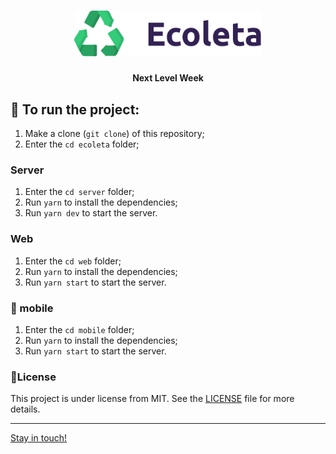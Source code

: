 
<h1 align="center">
    <img alt="ecoleta" title="#Ecoleta" src="web/src/assets/logo.svg" width="300px" />
</h1>
<h4 align="center"> 
	 Next Level Week
</h4>


## :checkered_flag: To run the project:
1. Make a clone (`git clone`) of this repository;
2. Enter the `cd ecoleta` folder;

### Server
1. Enter the `cd server` folder;
2. Run `yarn` to install the dependencies;
3. Run `yarn dev` to start the server.

### Web 
1. Enter the `cd web` folder;
2. Run `yarn` to install the dependencies;
3. Run `yarn start` to start the server.

### :iphone: mobile 
1. Enter the `cd mobile` folder;
2. Run `yarn` to install the dependencies;
3. Run `yarn start` to start the server.

### 📝License

This project is under license from MIT. See the [LICENSE](LICENSE) file for more details.

---

[Stay in touch!](https://www.linkedin.com/in/jonas-castro-b4044111a/)
